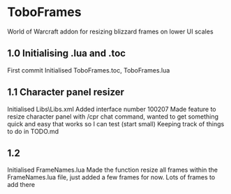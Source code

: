 # ToboFrames
 World of Warcraft addon for resizing blizzard frames on lower UI scales

## 1.0 Initialising .lua and .toc
First commit
Initialised ToboFrames.toc, ToboFrames.lua

## 1.1 Character panel resizer
Initialised Libs\Libs.xml
Added interface number 100207
Made feature to resize character panel with /cpr chat command, wanted to get something quick and easy that works so I can test (start small)
Keeping track of things to do in TODO.md

## 1.2
Initialised FrameNames.lua
Made the function resize all frames within the FrameNames.lua file, just added a few frames for now. Lots of frames to add there